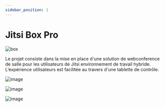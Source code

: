 ```yaml
---
sidebar_position: 1
---
```


# Jitsi Box Pro

![box](https://user-images.githubusercontent.com/30130845/185927477-8b2c42dd-5cf2-4181-b213-dcf341341d89.png)


Le projet consiste dans la mise en place d'une solution de webconference de salle pour les utilisateurs de Jitsi environnement de travail hybride.
L’expérience utilisateurs est facilitée au travers d'une tablette de contrôle.

![image](https://user-images.githubusercontent.com/30130845/184886422-d0226f2c-18ba-4953-95b8-b7396f292208.png)

   ![image](https://user-images.githubusercontent.com/30130845/184887302-7de9bb40-f7d7-4696-8096-61b3f3166f36.png)
   
   ![image](https://user-images.githubusercontent.com/30130845/185071510-6eff164a-7319-4f73-ad77-3a47f3d4197a.png)

